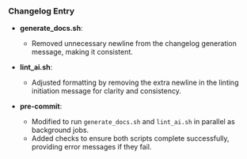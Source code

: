 ### Changelog Entry

- **generate_docs.sh**:
  - Removed unnecessary newline from the changelog generation message, making it consistent.

- **lint_ai.sh**:
  - Adjusted formatting by removing the extra newline in the linting initiation message for clarity and consistency.

- **pre-commit**:
  - Modified to run `generate_docs.sh` and `lint_ai.sh` in parallel as background jobs.
  - Added checks to ensure both scripts complete successfully, providing error messages if they fail.
